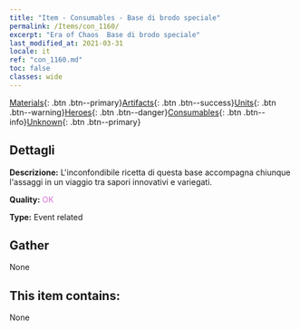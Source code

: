 ```yaml
---
title: "Item - Consumables - Base di brodo speciale"
permalink: /Items/con_1160/
excerpt: "Era of Chaos  Base di brodo speciale"
last_modified_at: 2021-03-31
locale: it
ref: "con_1160.md"
toc: false
classes: wide
---
```

 [Materials](/it/Items/){: .btn .btn--primary}[Artifacts](/it/Items/Artifacts/){: .btn .btn--success}[Units](/it/Items/Units/){: .btn .btn--warning}[Heroes](/it/Items/Heroes/){: .btn .btn--danger}[Consumables](/it/Items/Consumables/){: .btn .btn--info}[Unknown](/it/Items/Unknown/){: .btn .btn--primary}

## Dettagli
 **Descrizione:** L'inconfondibile ricetta di questa base accompagna chiunque l'assaggi in un viaggio tra sapori innovativi e variegati.

 **Quality:** <span style="color: #DA70D6">OK</span>

 **Type:** Event related

## Gather

  None

## This item contains:

  None

